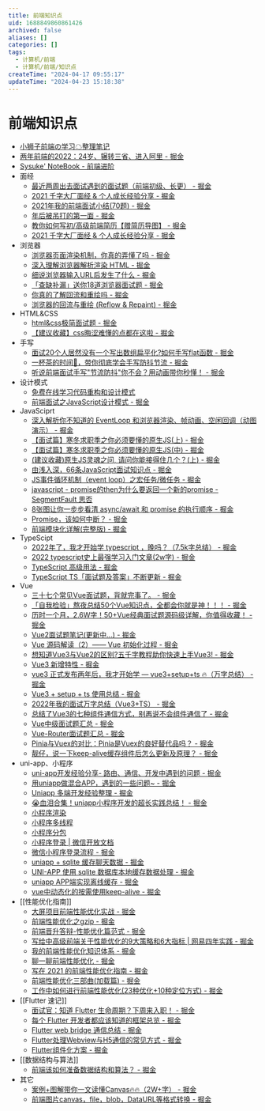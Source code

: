 ```yaml
---
title: 前端知识点
uid: 1688849860861426
archived: false
aliases: []
categories: []
tags:
  - 计算机/前端
  - 计算机/前端/知识点
createTime: "2024-04-17 09:55:17"
updateTime: "2024-04-23 15:18:38"
---
```


# 前端知识点

- [小狮子前端の学习☁整理笔记](https://github.com/Chocolate1999/Front-end-learning-to-organize-notes)
- [两年前端的2022：24岁、辗转三省、进入阿里 - 掘金](https://juejin.cn/post/7177207701326774327)
- [Sysuke' NoteBook - 前端进阶](https://www.sysuke.com/)
- 面经
  - [最近两周出去面试遇到的面试题（前端初级、长更） - 掘金](https://juejin.cn/post/7073869980411887652)
  - [2021 千字大厂面经 & 个人成长经验分享 - 掘金](https://juejin.cn/post/6922290178836922381)
  - [2021年我的前端面试小结(70题) - 掘金](https://juejin.cn/post/7026947170683076621)
  - [年后被吊打的第一面 - 掘金](https://juejin.cn/post/7193979904458195005)
  - [教你如何写初/高级前端简历【赠简历导图】 - 掘金](https://juejin.cn/post/6844904121368068103)
  - [2021 千字大厂面经 & 个人成长经验分享 - 掘金](https://juejin.cn/post/6922290178836922381)
- 浏览器
  - [浏览器页面渲染机制，你真的弄懂了吗 - 掘金](https://juejin.cn/post/6844903695742664717)
  - [深入理解浏览器解析渲染 HTML - 掘金](https://juejin.cn/post/6844904131346300942)
  - [细说浏览器输入URL后发生了什么 - 掘金](https://juejin.cn/post/6844904054074654728)
  - [「查缺补漏」送你18道浏览器面试题 - 掘金](https://juejin.cn/post/6854573215830933512)
  - [你真的了解回流和重绘吗 - 掘金](https://juejin.cn/post/6844903779700047885)
  - [浏览器的回流与重绘 (Reflow & Repaint) - 掘金](https://juejin.cn/post/6844903569087266823)
- HTML&CSS
  - [html&css极简面试题 - 掘金](https://juejin.cn/post/7032101520627728421)
  - [【建议收藏】css晦涩难懂的点都在这啦 - 掘金](https://juejin.cn/post/6888102016007176200)
- 手写
  - [面试20个人居然没有一个写出数组扁平化?如何手写flat函数 - 掘金](https://juejin.cn/post/7118763684209524767)
  - [一杯茶的时间🍵，带你彻底学会手写防抖节流 - 掘金](https://juejin.cn/post/7016502001911463950)
  - [听说前端面试手写"节流防抖"你不会？用动画带你秒懂！ - 掘金](https://juejin.cn/post/6962949488646291486)
- 设计模式
  - [免费在线学习代码重构和设计模式](https://refactoringguru.cn/)
  - [前端面试之JavaScript设计模式 - 掘金](https://juejin.cn/post/6844903861606416397)
- JavaSciprt
  - [深入解析你不知道的 EventLoop 和浏览器渲染、帧动画、空闲回调（动图演示） - 掘金](https://juejin.cn/post/6844904165462769678)
  - [【面试篇】寒冬求职季之你必须要懂的原生JS(上) - 掘金](https://juejin.cn/post/6844903815053852685)
  - [【面试篇】寒冬求职季之你必须要懂的原生JS(中) - 掘金](https://juejin.cn/post/6844903828093927431)
  - [(建议收藏)原生JS灵魂之问, 请问你能接得住几个？(上) - 掘金](https://juejin.cn/post/6844903974378668039)
  - [由浅入深，66条JavaScript面试知识点 - 掘金](https://juejin.cn/post/6844904200917221389)
  - [JS事件循环机制（event loop）之宏任务/微任务 - 掘金](https://juejin.cn/post/6844903638238756878)
  - [javascript - promise的then为什么要返回一个新的promise - SegmentFault 思否](https://segmentfault.com/q/1010000022049517/a-1020000022053181)
  - [8张图让你一步步看清 async/await 和 promise 的执行顺序 - 掘金](https://juejin.cn/post/6844903734321872910)
  - [Promise，该如何中断？ - 掘金](https://juejin.cn/post/7075525758810062855)
  - [前端模块化详解(完整版) - 掘金](https://juejin.cn/post/6844903744518389768)
- TypeScipt
  - [2022年了，我才开始学 typescript ，晚吗？（7.5k字总结） - 掘金](https://juejin.cn/post/7124117404187099172)
  - [2022 typescript史上最强学习入门文章(2w字) - 掘金](https://juejin.cn/post/7018805943710253086)
  - [TypeScript 高级用法 - 掘金](https://juejin.cn/post/6926794697553739784)
  - [TypeScript TS「面试题及答案」不断更新 - 掘金](https://juejin.cn/post/6999985372440559624)
- Vue
  - [三十七个常见Vue面试题，背就完事了。 - 掘金](https://juejin.cn/post/7043074656047202334)
  - [「自我检验」熬夜总结50个Vue知识点，全都会你就是神！！！ - 掘金](https://juejin.cn/post/6984210440276410399)
  - [历时一个月，2.6W字！50+Vue经典面试题源码级详解，你值得收藏！ - 掘金](https://juejin.cn/post/7097067108663558151)
  - [Vue2面试题笔记(更新中...) - 掘金](https://juejin.cn/post/6917144916455849991#heading-2)
  - [Vue 源码解读（2）—— Vue 初始化过程 - 掘金](https://juejin.cn/post/6950084496515399717)
  - [想知道Vue3与Vue2的区别?五千字教程助你快速上手Vue3! - 掘金](https://juejin.cn/post/7111129583713255461)
  - [Vue3 新增特性 - 掘金](https://juejin.cn/post/7179147881473900599)
  - [vue3 正式发布两年后，我才开始学 — vue3+setup+ts 🔥（万字总结） - 掘金](https://juejin.cn/post/7158331832512020511)
  - [Vue3 + setup + ts 使用总结 - 掘金](https://juejin.cn/post/7127668333565968421)
  - [2022年我的面试万字总结（Vue3+TS） - 掘金](https://juejin.cn/post/7160962909332307981)
  - [总结了Vue3的七种组件通信方式，别再说不会组件通信了 - 掘金](https://juejin.cn/post/7062740057018335245)
  - [Vue中级面试题汇总 - 掘金](https://juejin.cn/post/6844903934314676231)
  - [Vue-Router面试题汇总 - 掘金](https://juejin.cn/post/6844903961745440775)
  - [Pinia与Vuex的对比：Pinia是Vuex的良好替代品吗？ - 掘金](https://juejin.cn/post/6986540472986501150)
  - [靓仔，说一下keep-alive缓存组件后怎么更新及原理？ - 掘金](https://juejin.cn/post/7165675789885636616)
- uni-app、小程序
  - [uni-app开发经验分享- 路由、通信、开发中遇到的问题 - 掘金](https://juejin.cn/post/6919341967432220679#heading-11)
  - [用uniapp做混合APP，遇到的一些问题~ - 掘金](https://juejin.cn/post/7002053318373539871)
  - [Uniapp 多端开发经验整理 - 掘金](https://juejin.cn/post/7138221718518595621)
  - [😭血泪合集！uniapp小程序开发的超长实践总结！ - 掘金](https://juejin.cn/post/7020680215009427470#heading-35)
  - [小程序渲染](https://developers.weixin.qq.com/miniprogram/dev/framework/runtime/skyline/introduction.html)
  - [小程序多线程](https://developers.weixin.qq.com/miniprogram/dev/framework/workers.html)
  - [小程序分包](https://developers.weixin.qq.com/miniprogram/dev/framework/subpackages.html)
  - [小程序登录 | 微信开放文档](https://developers.weixin.qq.com/miniprogram/dev/framework/open-ability/login.html)
  - [微信小程序登录流程 - 掘金](https://juejin.cn/post/6955754095860776973)
  - [uniapp + sqlite 缓存聊天数据 - 掘金](https://juejin.cn/post/7046282027909251080)
  - [UNI-APP 使用 sqlite 数据库本地缓存数据处理 - 掘金](https://juejin.cn/post/7005409901958676493)
  - [uniapp APP端实现离线缓存 - 掘金](https://juejin.cn/post/7140195119046754340)
  - [vue中动态化的按需使用keep-alive - 掘金](https://juejin.cn/post/6844904114422300680)
- [[性能优化指南]]
  - [大屏项目前端性能优化实战 - 掘金](https://juejin.cn/post/7000347610070384677)
  - [前端性能优化之gzip - 掘金](https://juejin.cn/post/7175530206164680764)
  - [前端晋升答辩-性能优化篇范式 - 掘金](https://juejin.cn/post/7126986286367244324)
  - [写给中高级前端关于性能优化的9大策略和6大指标 | 网易四年实践 - 掘金](https://juejin.cn/post/6981673766178783262)
  - [我的前端性能优化知识体系 - 掘金](https://juejin.cn/post/7063754993072865287)
  - [聊一聊前端性能优化 - 掘金](https://juejin.cn/post/6911472693405548557)
  - [写在 2021 的前端性能优化指南 - 掘金](https://juejin.cn/post/7020212914020302856)
  - [前端性能优化三部曲(加载篇) - 掘金](https://juejin.cn/post/6844903863963631623)
  - [工作中如何进行前端性能优化(23种优化+10种定位方式) - 掘金](https://juejin.cn/post/6904517485349830670)
- [[Flutter 速记]]
  - [面试官：知道 Flutter 生命周期？下周来入职！ - 掘金](https://juejin.cn/post/7056646298073563166)
  - [每个 Flutter 开发者都应该知道的框架总览 - 掘金](https://juejin.cn/post/7054817076073988127#heading-18)
  - [Flutter web bridge 通信总结 - 掘金](https://juejin.cn/post/7191835597546209341)
  - [Flutter处理Webview与H5通信的常见方式 - 掘金](https://juejin.cn/post/6844904114485198856)
  - [Flutter组件化方案 - 掘金](https://juejin.cn/post/7006236078218674207)
- [[数据结构与算法]]
  - [前端该如何准备数据结构和算法？ - 掘金](https://juejin.cn/post/6844903919722692621)
- 其它
  - [案例+图解带你一文读懂Canvas🔥🔥（2W+字） - 掘金](https://juejin.cn/post/7119495608938790942)
  - [前端图片canvas，file，blob，DataURL等格式转换 - 掘金](https://juejin.cn/post/6844903645687857166)
